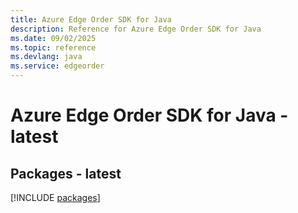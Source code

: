 ```yaml
---
title: Azure Edge Order SDK for Java
description: Reference for Azure Edge Order SDK for Java
ms.date: 09/02/2025
ms.topic: reference
ms.devlang: java
ms.service: edgeorder
---
```

# Azure Edge Order SDK for Java - latest
## Packages - latest
[!INCLUDE [packages](edge-order-index.md)]